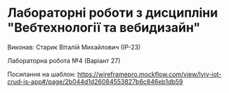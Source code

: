 # Лабораторні роботи з дисципліни "Вебтехнології та вебидизайн"
Виконав: Старик Віталій Михайлович (ІР-23)

Лабораторна робота №4 (Варіант 27)

Посилання на шаблон:
https://wireframepro.mockflow.com/view/lviv-iot-crud-js-app#/page/2b044d1d26084553827b6c846eb1db59
